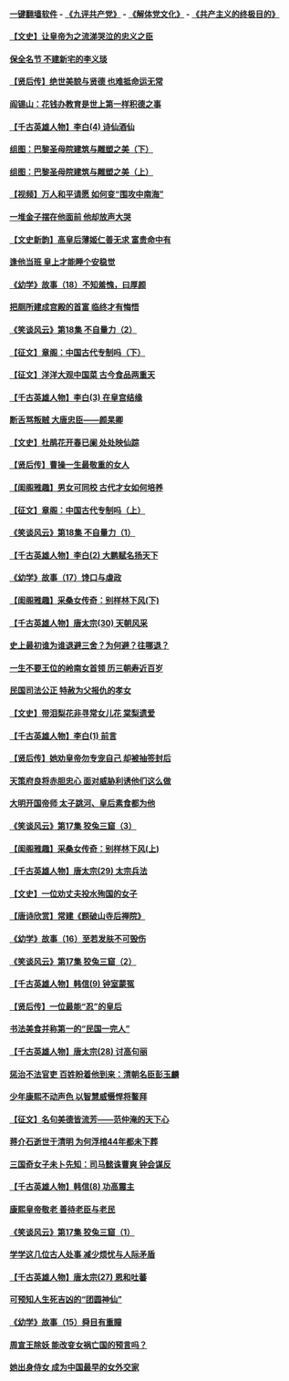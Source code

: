 #### [一键翻墙软件](https://github.com/gfw-breaker/nogfw/blob/master/README.md?t=04290337) -  [《九评共产党》](https://github.com/gfw-breaker/9ping.md?t=04290337) - [《解体党文化》](https://github.com/gfw-breaker/jtdwh.md?t=04290337) - [《共产主义的终极目的》](https://github.com/gfw-breaker/gczydzjmd.md?t=04290337)

#### [【文史】让皇帝为之流涕哭泣的忠义之臣](../pages/nsc975/n11215766.md?t=04290337) 

#### [保全名节 不建新宅的李义琰](../pages/nsc975/n4595252.md?t=04290337) 

#### [【贤后传】绝世美貌与贤德 也难抵命运无常](../pages/nsc975/n11087094.md?t=04290337) 

#### [阎锡山：花钱办教育是世上第一样积德之事](../pages/nsc975/n11210664.md?t=04290337) 

#### [【千古英雄人物】李白(4) 诗仙酒仙](../pages/nsc975/n8237501.md?t=04290337) 

#### [组图：巴黎圣母院建筑与雕塑之美（下）](../pages/nsc975/n11208763.md?t=04290337) 

#### [组图：巴黎圣母院建筑与雕塑之美（上）](../pages/nsc975/n11197548.md?t=04290337) 

#### [【视频】万人和平请愿 如何变“围攻中南海”](../pages/nsc975/n11149565.md?t=04290337) 

#### [一堆金子摆在他面前 他却放声大哭](../pages/nsc975/n11193952.md?t=04290337) 

#### [【文史新韵】高皇后薄姬仁善无求 富贵命中有](../pages/nsc975/n11031077.md?t=04290337) 

#### [逢他当班 皇上才能睡个安稳觉](../pages/nsc975/n11207054.md?t=04290337) 

#### [《幼学》故事（18）不知羞愧，曰厚颜](../pages/nsc975/n11160644.md?t=04290337) 

#### [把厕所建成宫殿的首富 临终才有悔悟](../pages/nsc975/n11206840.md?t=04290337) 

#### [《笑谈风云》第18集 不自量力（2）](../pages/nsc975/n11165602.md?t=04290337) 

#### [【征文】章阁：中国古代专制吗（下）](../pages/nsc975/n11180163.md?t=04290337) 

#### [【征文】洋洋大观中国菜 古今食品两重天](../pages/nsc975/n11086618.md?t=04290337) 

#### [【千古英雄人物】李白(3) 在皇宫结缘](../pages/nsc975/n8237479.md?t=04290337) 

#### [断舌骂叛贼 大唐忠臣——颜杲卿](../pages/nsc975/n4087117.md?t=04290337) 

#### [【文史】杜鹃花开春已阑 处处映仙踪](../pages/nsc975/n11191177.md?t=04290337) 

#### [【贤后传】曹操一生最敬重的女人](../pages/nsc975/n11111056.md?t=04290337) 

#### [【闺阁雅趣】男女可同校 古代才女如何培养](../pages/nsc975/n11146655.md?t=04290337) 

#### [【征文】章阁：中国古代专制吗（上）](../pages/nsc975/n11180153.md?t=04290337) 

#### [《笑谈风云》第18集 不自量力（1）](../pages/nsc975/n11165568.md?t=04290337) 

#### [【千古英雄人物】李白(2) 大鹏赋名扬天下](../pages/nsc975/n8237467.md?t=04290337) 

#### [《幼学》故事（17）馋口与虐政](../pages/nsc975/n11160643.md?t=04290337) 

#### [【闺阁雅趣】采桑女传奇：别样林下风(下)](../pages/nsc975/n11135040.md?t=04290337) 

#### [【千古英雄人物】唐太宗(30) 天朝风采](../pages/nsc975/n8059977.md?t=04290337) 

#### [史上最初谁为谁退避三舍？为何避？往哪退？](../pages/nsc975/n11173020.md?t=04290337) 

#### [一生不要王位的岭南女首领 历三朝寿近百岁](../pages/nsc975/n11186559.md?t=04290337) 

#### [民国司法公正 特赦为父报仇的孝女](../pages/nsc975/n11186449.md?t=04290337) 

#### [【文史】带泪梨花非寻常女儿花 棠梨遗爱](../pages/nsc975/n11175129.md?t=04290337) 

#### [【千古英雄人物】李白(1) 前言](../pages/nsc975/n8235698.md?t=04290337) 

#### [【贤后传】她劝皇帝勿专宠自己 却被抽签封后](../pages/nsc975/n11088889.md?t=04290337) 

#### [天策府良将赤胆忠心 面对威胁利诱他们这么做](../pages/nsc975/n11171405.md?t=04290337) 

#### [大明开国帝师 太子跳河、皇后素食都为他](../pages/nsc975/n11179202.md?t=04290337) 

#### [《笑谈风云》第17集 狡兔三窟（3）](../pages/nsc975/n11144084.md?t=04290337) 

#### [【闺阁雅趣】采桑女传奇：别样林下风(上)](../pages/nsc975/n11135006.md?t=04290337) 

#### [【千古英雄人物】唐太宗(29) 太宗兵法](../pages/nsc975/n8059971.md?t=04290337) 

#### [【文史】一位劝丈夫投水殉国的女子](../pages/nsc975/n11170257.md?t=04290337) 

#### [【唐诗欣赏】常建《题破山寺后禅院》](../pages/nsc975/n449977.md?t=04290337) 

#### [《幼学》故事（16）至若发肤不可毁伤](../pages/nsc975/n11160642.md?t=04290337) 

#### [《笑谈风云》第17集 狡兔三窟（2）](../pages/nsc975/n11144055.md?t=04290337) 

#### [【千古英雄人物】韩信(9) 钟室蒙冤](../pages/nsc975/n7579199.md?t=04290337) 

#### [【贤后传】一位最能“忍”的皇后](../pages/nsc975/n11088897.md?t=04290337) 

#### [书法美食并称第一的“民国一完人”](../pages/nsc975/n11130291.md?t=04290337) 

#### [【千古英雄人物】唐太宗(28) 讨高句丽](../pages/nsc975/n8059964.md?t=04290337) 

#### [惩治不法官吏 百姓盼着他到来：清朝名臣彭玉麟](../pages/nsc975/n11141971.md?t=04290337) 

#### [少年康熙不动声色 以智慧威慑悍将鳌拜](../pages/nsc975/n11124927.md?t=04290337) 

#### [【征文】名句美德皆流芳——范仲淹的天下心](../pages/nsc975/n11131393.md?t=04290337) 

#### [蒋介石逝世于清明 为何浮棺44年都未下葬](../pages/nsc975/n11162864.md?t=04290337) 

#### [三国奇女子未卜先知：司马懿诛曹爽 钟会谋反](../pages/nsc975/n11149632.md?t=04290337) 

#### [【千古英雄人物】韩信(8) 功高震主](../pages/nsc975/n7559802.md?t=04290337) 

#### [康熙皇帝敬老 善待老臣与老民](../pages/nsc975/n11127533.md?t=04290337) 

#### [《笑谈风云》第17集 狡兔三窟（1）](../pages/nsc975/n11144020.md?t=04290337) 

#### [学学这几位古人处事 减少烦忧与人际矛盾](../pages/nsc975/n3581787.md?t=04290337) 

#### [【千古英雄人物】唐太宗(27) 恩和吐蕃](../pages/nsc975/n8059962.md?t=04290337) 

#### [可预知人生死吉凶的“团圆神仙”](../pages/nsc975/n11136799.md?t=04290337) 

#### [《幼学》故事（15）舜目有重瞳](../pages/nsc975/n11025759.md?t=04290337) 

#### [周宣王除妖 能改变女祸亡国的预言吗？](../pages/nsc975/n11117340.md?t=04290337) 

#### [她出身侍女 成为中国最早的女外交家](../pages/nsc975/n11151251.md?t=04290337) 


